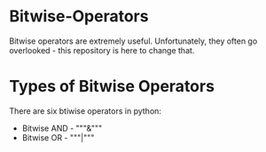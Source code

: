 # Bitwise-Operators
Bitwise operators are extremely useful. Unfortunately, they often go overlooked - this repository is here to change that.

# Types of Bitwise Operators
There are six btiwise operators in python:
* Bitwise AND - """&"""
* Bitwise OR - """|"""
